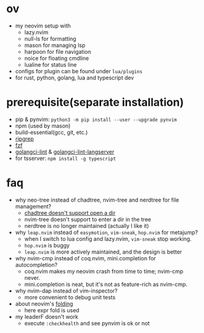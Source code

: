 # ov

- my neovim setup with
  - lazy.nvim
  - null-ls for formatting
  - mason for managing lsp
  - harpoon for file navigation
  - noice for floating cmdline
  - lualine for status line
- configs for plugin can be found under `lua/plugins`
- for rust, python, golang, lua and typescript dev

# prerequisite(separate installation)

- pip & pynvim: `python3 -m pip install --user --upgrade pynvim`
- npm (used by mason)
- build-essential(gcc, git, etc.)
- [ripgrep](https://github.com/BurntSushi/ripgrep)
- [fzf](https://github.com/junegunn/fzf)
- [golangci-lint](https://golangci-lint.run/usage/install/#local-installation) &
  [golangci-lint-langserver](https://github.com/nametake/golangci-lint-langserver)
- for tsserver: `npm install -g typescript`

# faq

- why neo-tree instead of chadtree, nvim-tree and nerdtree for file management?
  - [chadtree doesn't support open a dir](https://github.com/ms-jpq/chadtree/issues/274)
  - nvim-tree doesn't support <enter> to enter a dir in the tree
  - nerdtree is no longer maintained (actually I like it)
- why `leap.nvim` instead of `easymotion`, `vim-sneak`, `hop.nvim` for metajump?
  - when I switch to lua config and lazy.nvim, `vim-sneak` stop working.
  - `hop.nvim` is buggy
  - `leap.nvim` is more actively maintained, and the design is better
- why nvim-cmp instead of coq.nvim, mini.completion for autocompletion?
  - coq.nvim makes my neovim crash from time to time; nvim-cmp never.
  - mini.completion is neat, but it's not as feature-rich as nvim-cmp.
- why nvim-dap instead of vim-inspector?
  - more convenient to debug unit tests
- about neovim's [folding](https://neovim.io/doc/user/fold.html)
  - here expr fold is used
- my leaderF doesn't work
  - execute `:checkhealth` and see pynvim is ok or not
